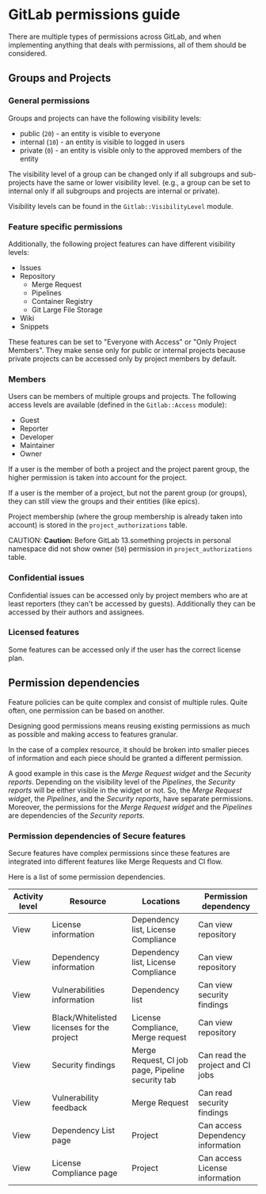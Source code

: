 # GitLab permissions guide

There are multiple types of permissions across GitLab, and when implementing
anything that deals with permissions, all of them should be considered.

## Groups and Projects

### General permissions

Groups and projects can have the following visibility levels:

- public (`20`) - an entity is visible to everyone
- internal (`10`) - an entity is visible to logged in users
- private (`0`) - an entity is visible only to the approved members of the entity

The visibility level of a group can be changed only if all subgroups and
sub-projects have the same or lower visibility level. (e.g., a group can be set
to internal only if all subgroups and projects are internal or private).

Visibility levels can be found in the `Gitlab::VisibilityLevel` module.

### Feature specific permissions

Additionally, the following project features can have different visibility levels:

- Issues
- Repository
  - Merge Request
  - Pipelines
  - Container Registry
  - Git Large File Storage
- Wiki
- Snippets

These features can be set to "Everyone with Access" or "Only Project Members".
They make sense only for public or internal projects because private projects
can be accessed only by project members by default.

### Members

Users can be members of multiple groups and projects. The following access
levels are available (defined in the `Gitlab::Access` module):

- Guest
- Reporter
- Developer
- Maintainer
- Owner

If a user is the member of both a project and the project parent group, the
higher permission is taken into account for the project.

If a user is the member of a project, but not the parent group (or groups), they
can still view the groups and their entities (like epics).

Project membership (where the group membership is already taken into account)
is stored in the `project_authorizations` table.

CAUTION: **Caution:**
Before GitLab 13.something
projects in personal namespace did not show owner (`50`) permission in
`project_authorizations` table.

### Confidential issues

Confidential issues can be accessed only by project members who are at least
reporters (they can't be accessed by guests). Additionally they can be accessed
by their authors and assignees.

### Licensed features

Some features can be accessed only if the user has the correct license plan.

## Permission dependencies

Feature policies can be quite complex and consist of multiple rules.
Quite often, one permission can be based on another.

Designing good permissions means reusing existing permissions as much as possible
and making access to features granular.

In the case of a complex resource, it should be broken into smaller pieces of information
and each piece should be granted a different permission.

A good example in this case is the _Merge Request widget_ and the _Security reports_.
Depending on the visibility level of the _Pipelines_, the _Security reports_ will be either visible
in the widget or not. So, the _Merge Request widget_, the _Pipelines_, and the _Security reports_,
have separate permissions. Moreover, the permissions for the _Merge Request widget_
and the _Pipelines_ are dependencies of the _Security reports_.

### Permission dependencies of Secure features

Secure features have complex permissions since these features are integrated
into different features like Merge Requests and CI flow.

 Here is a list of some permission dependencies.

| Activity level | Resource | Locations |Permission dependency|
|----------------|----------|-----------|-----|
| View | License information | Dependency list, License Compliance | Can view repository |
| View | Dependency information | Dependency list, License Compliance | Can view repository |
| View | Vulnerabilities information | Dependency list | Can view security findings |
| View | Black/Whitelisted licenses for the project | License Compliance, Merge request  | Can view repository |
| View | Security findings | Merge Request, CI job page, Pipeline security tab | Can read the project and CI jobs |
| View | Vulnerability feedback | Merge Request | Can read security findings |
| View | Dependency List page | Project | Can access Dependency information |
| View | License Compliance page | Project | Can access License information|
